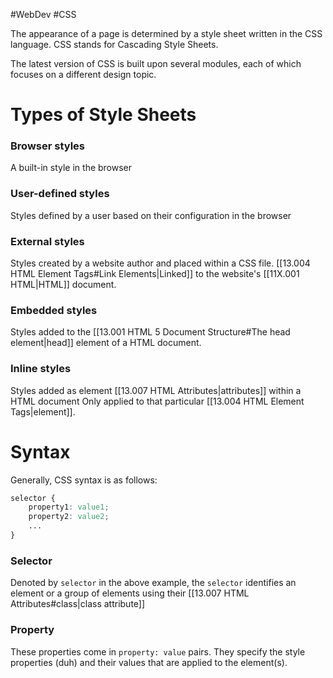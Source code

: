 #WebDev #CSS 

The appearance of a page is determined by a style sheet written in the CSS language.
CSS stands for Cascading Style Sheets.

The latest version of CSS is built upon several modules, each of which focuses on a different design topic.

# Types of Style Sheets

### Browser styles
A built-in style in the browser

### User-defined styles
Styles defined by a user based on their configuration in the browser

### External styles
Styles created by a website author and placed within a CSS file.
[[13.004 HTML Element Tags#Link Elements|Linked]] to the website's [[11X.001 HTML|HTML]] document.

### Embedded styles
Styles added to the [[13.001 HTML 5 Document Structure#The head element|head]] element of a HTML document.

### Inline styles
Styles added as element [[13.007 HTML Attributes|attributes]] within a HTML document
Only applied to that particular [[13.004 HTML Element Tags|element]].

# Syntax
Generally, CSS syntax is as follows:

```css
selector {
	property1: value1;
	property2: value2;
	...
}
```
### Selector
Denoted by `selector` in the above example, the `selector` identifies an element or a group of elements using their [[13.007 HTML Attributes#class|class attribute]]

### Property
These properties come in `property: value` pairs.
They specify the style properties (duh) and their values that are applied to the element(s).

